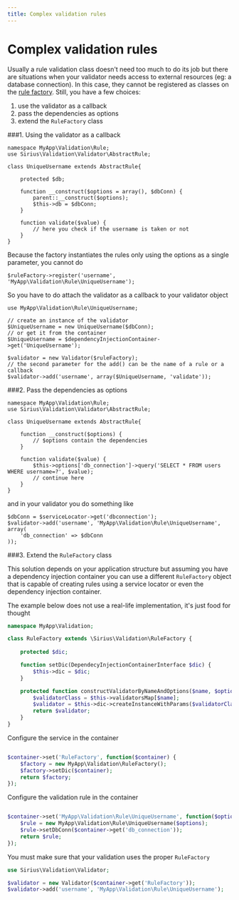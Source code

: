 ```yaml
---
title: Complex validation rules
---
```


# Complex validation rules

Usually a rule validation class doesn't need too much to do its job but there are situations when your validator needs access to external resources (eg: a database connection).
In this case, they cannot be registered as classes on the [rule factory](rule_factory.md). Still, you have a few choices: 

1. use the validator as a callback
2. pass the dependencies as options
3. extend the `RuleFactory` class

###1. Using the validator as a callback 

```
namespace MyApp\Validation\Rule;
use Sirius\Validation\Validator\AbstractRule;

class UniqueUsername extends AbstractRule{
	
	protected $db;

	function __construct($options = array(), $dbConn) {
	    parent::__construct($options);
		$this->db = $dbConn;
	}

	function validate($value) {
		// here you check if the username is taken or not
	}
}
```

Because the factory instantiates the rules only using the options as a single parameter, you cannot do 

```
$ruleFactory->register('username', 'MyApp\Validation\Rule\UniqueUsername');
```

So you have to do attach the validator as a callback to your validator object

```
use MyApp\Validation\Rule\UniqueUsername;

// create an instance of the validator
$UniqueUsername = new UniqueUsername($dbConn);
// or get it from the container
$UniqueUsername = $dependencyInjectionContainer->get('UniqueUsername');

$validator = new Validator($ruleFactory);
// the second parameter for the add() can be the name of a rule or a callback
$validator->add('username', array($UniqueUsername, 'validate'));
```

###2. Pass the dependencies as options

```
namespace MyApp\Validation\Rule;
use Sirius\Validation\Validator\AbstractRule;

class UniqueUsername extends AbstractRule{
	
	function __construct($options) {
		// $options contain the dependencies
	}

	function validate($value) {
		$this->options['db_connection']->query('SELECT * FROM users WHERE username=?', $value);
		// continue here
	}
}
```

and in your validator you do something like

```
$dbConn = $serviceLocator->get('dbconnection');
$validator->add('username', 'MyApp\Validation\Rule\UniqueUsername', array(
	'db_connection' => $dbConn
));
```

###3. Extend the `RuleFactory` class

This solution depends on your application structure but assuming you have a dependency injection container you can use a different `RuleFactory` object that is capable of creating rules using a service locator or even the dependency injection container.

The example below does not use a real-life implementation, it's just food for thought

```php
namespace MyApp\Validation;

class RuleFactory extends \Sirius\Validation\RuleFactory {
	
	protected $dic;

	function setDic(DependecyInjectionContainerInterface $dic) {
		$this->dic = $dic;
	}

	protected function constructValidatorByNameAndOptions($name, $options) {
		$validatorClass = $this->validatorsMap[$name];
		$validator = $this->dic->createInstanceWithParams($validatorClass, array($options));
		return $validator;
	}
}
```

Configure the service in the container

```php

$container->set('RuleFactory', function($container) {
    $factory = new MyApp\Validation\RuleFactory();
    $factory->setDic($container);
    return $factory;
});
```

Configure the validation rule in the container

```php

$container->set('MyApp\Validation\Rule\UniqueUsername', function($options) use ($container) {
    $rule = new MyApp\Validation\Rule\UniqueUsername($options);
    $rule->setDbConn($container->get('db_connection'));
    return $rule;
});
```


You must make sure that your validation uses the proper `RuleFactory`

```php
use Sirius\Validation\Validator;

$validator = new Validator($container->get('RuleFactory'));
$validator->add('username', 'MyApp\Validation\Rule\UniqueUsername');
```